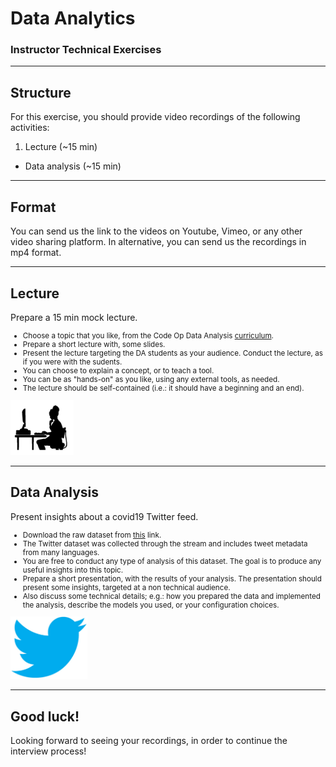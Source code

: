 # Data Analytics

### Instructor Technical Exercises

---

## Structure

For this exercise, you should provide video recordings of the following activities:

1. Lecture (~15 min)
- Data analysis (~15 min)

---
## Format

You can send us the link to the videos on Youtube, Vimeo, or any other video sharing platform.
In alternative, you can send us the recordings in mp4 format.

---

## Lecture

Prepare a 15 min mock lecture.
<small>
- Choose a topic that you like, from the Code Op Data Analysis [curriculum](https://codeop.tech/data-analytics-bootcamp/).
- Prepare a short lecture with, some slides.
- Present the lecture targeting the DA students as your audience. Conduct the lecture, as if you were with the sudents.
- You can choose to explain a concept, or to teach a tool.
- You can be as "hands-on" as you like, using any external tools, as needed.
- The lecture should be self-contained (i.e.: it should have a beginning and an end).

</small>
<img  style="background:none; border:none; box-shadow:none;" src="./assets/img/computer_sillouette.gif" width="20%">

---

## Data Analysis

Present insights about a covid19 Twitter feed.
<small>
- Download the raw dataset from [this](https://raw.githubusercontent.com/doublebyte1/da-interview/master/COVID.csv) link.
- The Twitter dataset was collected through the stream and includes tweet metadata from many languages.
- You are free to conduct any type of analysis of this dataset. The goal is to produce any useful insights into this topic.
- Prepare a short presentation, with the results of your analysis. The presentation should present some insights, targeted at a non technical audience.
- Also discuss some technical details; e.g.: how you prepared the data and implemented the analysis, describe the models you used, or your configuration choices.

</small>
<img src="./assets/img/twitter.png" height="100px" style="background:none; border:none; box-shadow:none;">

---

## Good luck!

Looking forward to seeing your recordings, in order to continue the interview process!

